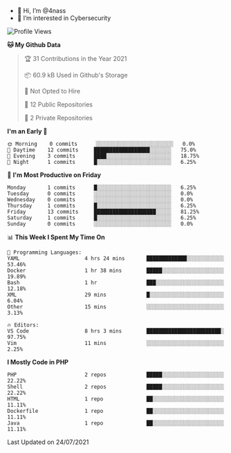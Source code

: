 - 👋 Hi, I’m @4nass
- 👀 I’m interested in Cybersecurity

<!--START_SECTION:waka-->
![Profile Views](http://img.shields.io/badge/Profile%20Views-1-blue)

**🐱 My Github Data** 

> 🏆 31 Contributions in the Year 2021
 > 
> 📦 60.9 kB Used in Github's Storage 
 > 
> 🚫 Not Opted to Hire
 > 
> 📜 12 Public Repositories 
 > 
> 🔑 2 Private Repositories  
 > 
**I'm an Early 🐤** 

```text
🌞 Morning    0 commits      ░░░░░░░░░░░░░░░░░░░░░░░░░   0.0% 
🌆 Daytime    12 commits     ██████████████████░░░░░░░   75.0% 
🌃 Evening    3 commits      ████░░░░░░░░░░░░░░░░░░░░░   18.75% 
🌙 Night      1 commits      █░░░░░░░░░░░░░░░░░░░░░░░░   6.25%

```
📅 **I'm Most Productive on Friday** 

```text
Monday       1 commits      █░░░░░░░░░░░░░░░░░░░░░░░░   6.25% 
Tuesday      0 commits      ░░░░░░░░░░░░░░░░░░░░░░░░░   0.0% 
Wednesday    0 commits      ░░░░░░░░░░░░░░░░░░░░░░░░░   0.0% 
Thursday     1 commits      █░░░░░░░░░░░░░░░░░░░░░░░░   6.25% 
Friday       13 commits     ████████████████████░░░░░   81.25% 
Saturday     1 commits      █░░░░░░░░░░░░░░░░░░░░░░░░   6.25% 
Sunday       0 commits      ░░░░░░░░░░░░░░░░░░░░░░░░░   0.0%

```


📊 **This Week I Spent My Time On** 

```text
💬 Programming Languages: 
YAML                     4 hrs 24 mins       █████████████░░░░░░░░░░░░   53.46% 
Docker                   1 hr 38 mins        █████░░░░░░░░░░░░░░░░░░░░   19.89% 
Bash                     1 hr                ███░░░░░░░░░░░░░░░░░░░░░░   12.18% 
XML                      29 mins             █░░░░░░░░░░░░░░░░░░░░░░░░   6.04% 
Other                    15 mins             ░░░░░░░░░░░░░░░░░░░░░░░░░   3.13%

🔥 Editors: 
VS Code                  8 hrs 3 mins        ████████████████████████░   97.75% 
Vim                      11 mins             ░░░░░░░░░░░░░░░░░░░░░░░░░   2.25%

```

**I Mostly Code in PHP** 

```text
PHP                      2 repos             █████░░░░░░░░░░░░░░░░░░░░   22.22% 
Shell                    2 repos             █████░░░░░░░░░░░░░░░░░░░░   22.22% 
HTML                     1 repo              ██░░░░░░░░░░░░░░░░░░░░░░░   11.11% 
Dockerfile               1 repo              ██░░░░░░░░░░░░░░░░░░░░░░░   11.11% 
Java                     1 repo              ██░░░░░░░░░░░░░░░░░░░░░░░   11.11%

```



 Last Updated on 24/07/2021
<!--END_SECTION:waka-->

<!---
4nass/4nass is a ✨ special ✨ repository because its `README.md` (this file) appears on your GitHub profile.
You can click the Preview link to take a look at your changes.
--->
